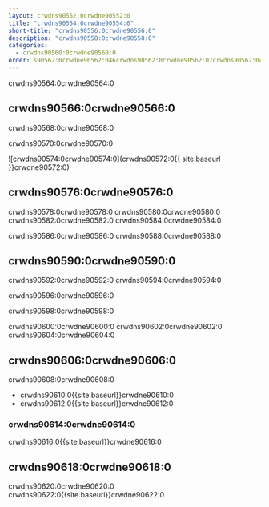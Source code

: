 ```yaml
---
layout: crwdns90552:0crwdne90552:0
title: "crwdns90554:0crwdne90554:0"
short-title: "crwdns90556:0crwdne90556:0"
description: "crwdns90558:0crwdne90558:0"
categories:
  - crwdns90560:0crwdne90560:0
order: s90562:0crwdne90562:046crwdns90562:0crwdne90562:07crwdns90562:0crwdne90562:0
---
```

crwdns90564:0crwdne90564:0

## crwdns90566:0crwdne90566:0

crwdns90568:0crwdne90568:0

crwdns90570:0crwdne90570:0

![crwdns90574:0crwdne90574:0](crwdns90572:0{{ site.baseurl }}crwdne90572:0)

## crwdns90576:0crwdne90576:0

crwdns90578:0crwdne90578:0 crwdns90580:0crwdne90580:0 crwdns90582:0crwdne90582:0 crwdns90584:0crwdne90584:0

crwdns90586:0crwdne90586:0 crwdns90588:0crwdne90588:0

## crwdns90590:0crwdne90590:0

crwdns90592:0crwdne90592:0 crwdns90594:0crwdne90594:0

crwdns90596:0crwdne90596:0

crwdns90598:0crwdne90598:0

crwdns90600:0crwdne90600:0 crwdns90602:0crwdne90602:0 crwdns90604:0crwdne90604:0

## crwdns90606:0crwdne90606:0

crwdns90608:0crwdne90608:0

- crwdns90610:0{{site.baseurl}}crwdne90610:0
- crwdns90612:0{{site.baseurl}}crwdne90612:0

### crwdns90614:0crwdne90614:0

crwdns90616:0{{site.baseurl}}crwdne90616:0

## crwdns90618:0crwdne90618:0

crwdns90620:0crwdne90620:0 crwdns90622:0{{site.baseurl}}crwdne90622:0